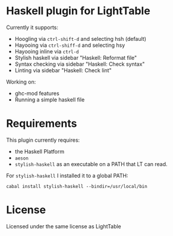 Haskell plugin for LightTable
===

Currently it supports:
* Hoogling via `ctrl-shift-d` and selecting hsh (default)
* Hayooing via `ctrl-shiff-d` and selecting hsy
* Hayooing inline via `ctrl-d`
* Stylish haskell via sidebar "Haskell: Reformat file"
* Syntax checking via sidebar "Haskell: Check syntax"
* Linting via sidebar "Haskell: Check lint"

Working on:
* ghc-mod features
* Running a simple haskell file

Requirements
===

This plugin currently requires:
* the Haskell Platform
* `aeson`
* `stylish-haskell` as an executable on a PATH that LT can read.

For `stylish-haskell` I installed it to a global PATH:

```
cabal install stylish-haskell --bindir=/usr/local/bin
```



License
===

Licensed under the same license as LightTable
